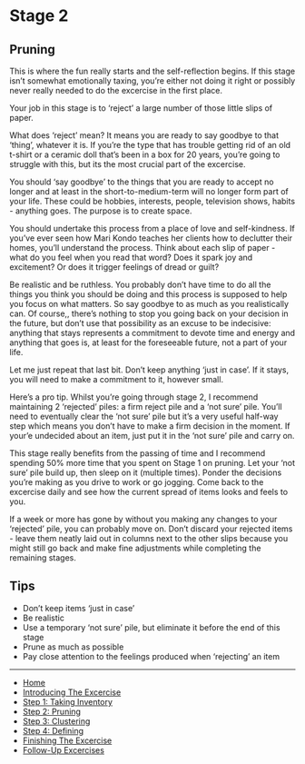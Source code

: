 # Stage 2
## Pruning

This is where the fun really starts and the self-reflection begins.  If this stage isn’t somewhat emotionally taxing, you’re either not doing it right or possibly never really needed to do the excercise in the first place.

Your job in this stage is to ‘reject’ a large number of those little slips of paper.

What does ‘reject’ mean? It means you are ready to say goodbye to that ‘thing’, whatever it is.  If you’re the type that has trouble getting rid of an old t-shirt or a ceramic doll that’s been in a box for 20 years, you’re going to struggle with this, but its the most crucial part of the excercise.

You should ‘say goodbye’ to the things that you are ready to accept no longer and at least in the short-to-medium-term will no longer form part of your life.  These could be hobbies, interests, people, television shows, habits - anything goes.  The purpose is to create space. 

You should undertake this process from a place of love and self-kindness.  If you’ve ever seen how Mari Kondo teaches her clients how to declutter their homes, you’ll understand the process.  Think about each slip of paper - what do you feel when you read that word? Does it spark joy and excitement? Or does it trigger feelings of dread or guilt?

Be realistic and be ruthless.  You probably don’t have time to do all the things you think you should be doing and this process is supposed to help you focus on what matters.  So say goodbye to as much as you realistically can.  Of course,, there’s nothing to stop you going back on your decision in the future, but don’t use that possibility as an excuse to be indecisive: anything that stays represents a commitment to devote time and energy and anything that goes is, at least for the foreseeable future, not a part of your life.

Let me just repeat that last bit.  Don’t keep anything ‘just in case’.  If it stays, you will need to make a commitment to it, however small.

Here’s a pro tip.  Whilst you’re going through stage 2, I recommend maintaining 2 ‘rejected’ piles: a firm reject pile and a ‘not sure’ pile.  You’ll need to eventually clear the ‘not sure’ pile but it’s a very useful half-way step which means you don’t have to make a firm decision in the moment.  If your’e undecided about an item, just put it in the ‘not sure’ pile and carry on.

This stage really benefits from the passing of time and I recommend spending 50% more time that you spent on Stage 1 on pruning.  Let your ‘not sure’ pile build up, then sleep on it (multiple times).  Ponder the decisions you’re making as you drive to work or go jogging.  Come back to the excercise daily and see how the current spread of items looks and feels to you.

If a week or more has gone by without you making any changes to your ‘rejected’ pile, you can probably move on.  Don’t discard your rejected items - leave them neatly laid out in columns next to the other slips because you might still go back and make fine adjustments while completing the remaining stages.

## Tips

- Don’t keep items ‘just in case’
- Be realistic
- Use a temporary ‘not sure’ pile, but eliminate it before the end of this stage
- Prune as much as possible
- Pay close attention to the feelings produced when ‘rejecting’ an item

---
- [Home](/functional-clustering)
- [Introducing The Excercise](/functional-clustering/intro)
- [Step 1: Taking Inventory](/functional-clustering/step1)
- [Step 2: Pruning](/functional-clustering/step2)
- [Step 3: Clustering](/functional-clustering/step3)
- [Step 4: Defining](/functional-clustering/step4)
- [Finishing The Excercise](/functional-clustering/finishing)
- [Follow-Up Excercises](/functional-clustering/follow-up)
